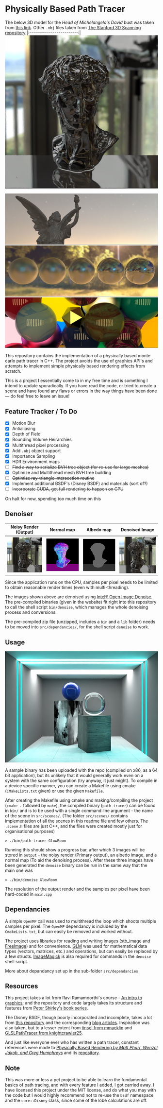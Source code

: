 # Physically Based Path Tracer 
The below 3D model for the *Head of Michelangelo's David* bust was taken from [this link](https://www.myminifactory.com/object/3d-print-head-of-michelangelo-s-david-52645). Other `.obj` files taken from [The Stanford 3D Scanning repository](http://graphics.stanford.edu/data/3Dscanrep/)
|:-------------------------:|
![Head of David](output/denoised_renders/David.png)


<p align="center">
  <img src="output/noisy_renders/Statue.png" />
  <img src="output/denoised_renders/VaryingFuzz.png" />
  <img src="output/denoised_renders/Marbles.png" />
</p>

This repository contains the implementation of a physically based monte carlo path tracer in C++. The project avoids the use of graphics API's and attempts to implement simple physically based rendering effects from scratch. 

This is a project I essentially come to in my free time and is something I intend to update sporadically. If you have read the code, or tried to create a scene and have found any flaws or errors in the way things have been done — do feel free to leave an issue! 

## Feature Tracker / To Do 
- [x] Motion Blur 
- [x] Antialiasing
- [x] Depth of Field
- [x] Bounding Volume Heirarchies 
- [x] Multithread pixel processing
- [x] Add `.obj` object support   
- [x] Importance Sampling 
- [x] HDR Environment maps
- [ ] ~~Find a way to serialize BVH tree object (for re-use for large meshes)~~ 
- [x] Optimize and Multithread mesh BVH tree building 
- [ ] ~~Optimize ray-triangle intersection routine~~ 
- [x] Implement additional BSDF's (Disney BSDF) and materials (sort of?)
- [ ] ~~Incorporate CUDA, get full rendering to happen on GPU~~

On halt for now, spending too much time on this 

## Denoiser 

Noisy Render (Output)             |  Normal map | Albedo map | Denoised Image
:-------------------------:|:-------------------------:|:-------------------------:|:-------------------------:
![](output/noisy_renders/David.png)  | ![](output/normal_maps/David.png)  |![](output/albedo_maps/David.png)  |  ![](output/denoised_renders/David.png)

Since the application runs on the CPU, samples per pixel needs to be limited to obtain reasonable render times (even with multi-threading). 

The images shown above are denoised using [Intel® Open Image Denoise](https://www.openimagedenoise.org/). The pre-compiled binaries (given in the website) fit right into this repository to call the shell script `bin/denoise`, which manages the whole denoising process and conversions. 

The pre-compiled zip file (unzipped, includes a `bin` and a `lib` folder) needs to be moved into `src/dependancies/`, for the shell script `denoise` to work. 

## Usage
<p align="center">
  <img src="output/denoised_renders/GlowRoom.png" />
</p>

A sample binary has been uploaded with the repo (compiled on x86, as a 64 bit application), but its unlikely that it would generally work even on a system with the same configuration (try anyway, it just might). To compile in a device specific manner, you can create a Makefile using cmake (`CMakeLists.txt` given) or use the given `Makefile`. 

After creating the Makefile using cmake and making/compiling the project (`cmake .` followed by `make`), the compiled binary (`path-tracer`) can be found in `bin/` and is to be used with a single command line argument - the name of the scene in `src/scenes/`. (The folder `src/scenes/` contains implementation of all the scenes in this readme file and few others. The `.scene.h` files are just C++, and the files were created mostly just for organisational purposes)

    > ./bin/path-tracer GlowRoom

Running this should show a progress bar, after which 3 images will be stored in `output` - the noisy render (Primary output), an albedo image, and a normal map (To aid the denoising process). After these three images have been generated the `denoise` binary can be run in the same way that the main one was 

    > ./bin/denoise GlowRoom

The resolution of the output render and the samples per pixel have been hard-coded in `main.cpp`

## Dependancies 

A simple `OpenMP` call was used to multithread the loop which shoots multiple samples per pixel. The `OpenMP` dependancy is included by the `CmakeLists.txt`, but can easily be removed and worked without. 

The project uses libraries for reading and writing images ([stb_image](https://github.com/nothings/stb) and [FreeImage](https://freeimage.sourceforge.io/)) and for convenience. [GLM](https://github.com/g-truc/glm) was used for mathematical data types (vectors, matrices, etc.) and operations, but can easily be replaced by a few structs. [ImageMagick](https://github.com/ImageMagick/ImageMagick) is also required for commands in the `denoise` shell script.

More about depandancy set up in the sub-folder `src/dependancies`

## Resources

This project takes a lot from Ravi Ramamoorthi's course - [An intro to graphics](https://www.edx.org/course/computer-graphics-2); and the repository and code largely takes its structure and features from [Peter Shirley's book series](https://raytracing.github.io/).

The Disney BSDF, though poorly incorporated and incomplete, takes a lot from [this repository](https://github.com/schuttejoe/Selas) and the corresponding [blog articles](https://schuttejoe.github.io/post/disneybsdf/). Inspiration was also taken, but to a lesser extent from [tinsel from mmacklin](https://github.com/mmacklin/tinsel) and [GLSLPathTracer from knightcrawler25](https://github.com/knightcrawler25/GLSL-PathTracer).  

And just like everyone ever who has written a path tracer, constant references were made to [Physically Based Rendering by *Matt Pharr, Wenzel Jakob, and Greg Humphreys*](https://www.pbr-book.org/) and its [repository](https://github.com/mmp/pbrt-v3). 

## Note 
This was more or less a pet project to be able to learn the fundamental basics of path tracing, and with every feature I added, I got carried away. I have licensed this project under the MIT license, and do what you may with the code but I would highly recommend not to re-use the `bsdf` namespace and the `core::Disney` class, since some of the lobe calculations are off. 